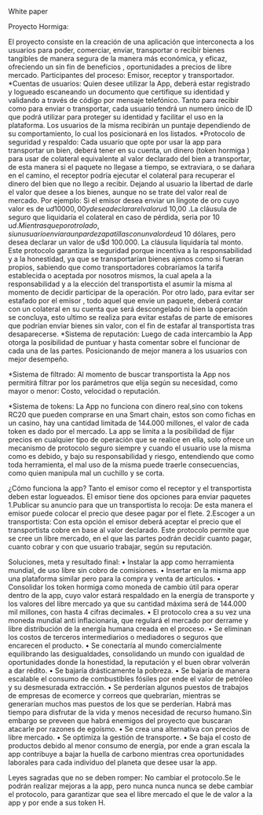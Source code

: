 White paper

Proyecto Hormiga:

El proyecto consiste en la creación de una aplicación que interconecta a los usuarios para poder, comerciar, enviar, transportar o recibir bienes tangibles de manera segura de la manera más económica, y eficaz, ofreciendo un sin fin de beneficios , oportunidades a precios de libre mercado.
Participantes del proceso: Emisor, receptor y transportador.
*Cuentas de usuarios: 
Quien desee utilizar la App, deberá estar registrado y logueado escaneando un documento que certifique su identidad y validando a través de código por mensaje telefónico.
 Tanto para recibir como para enviar o transportar, cada usuario tendrá un numero único de ID que podrá utilizar para proteger su identidad y facilitar el uso en la plataforma.
 Los usuarios de la misma recibirán un puntaje dependiendo de su comportamiento, lo cual los posicionará  en los listados. 
*Protocolo de seguridad y respaldo: 
Cada usuario que opte por usar la app para transportar un bien, deberá tener en su cuenta, un dinero (token hormiga ) para usar de colateral equivalente al valor declarado del bien a transportar, de esta manera si el paquete no llegase a tiempo, se extraviara, o se dañara en el camino, el receptor podría ejecutar el colateral para recuperar el dinero del bien que no llego a recibir. Dejando al usuario la libertad de darle el valor que desee a los bienes, aunque no se trate del valor real de mercado.
Por ejemplo: Si el emisor desea enviar un lingote de oro cuyo valor es de  u$d 10000,00 y desea declarar el valor u$d 10,00 .La cláusula de seguro que liquidaría el colateral en caso de pérdida, seria por 10 u$d. 
Mientras que por otro lado, si un usuario enviara un par de zapatillas con un valor de u$d 10 dólares, pero desea declarar un valor de u$d 100.000. La cláusula liquidaría tal monto.
Este protocolo garantiza la seguridad porque incentiva a la responsabilidad y a la honestidad, ya que se transportarían bienes ajenos como si fueran propios, sabiendo que como transportadores cobraríamos la tarifa establecida o aceptada por nosotros mismos, la cual apela a la responsabilidad y a la elección del transportista el asumir la misma al momento de decidir participar de la operación.
Por otro lado, para evitar ser estafado por el emisor , todo aquel que envie un paquete, deberá  contar con un colateral en su cuenta que será descongelado ni bien la operación se concluya, esto ultimo se realiza para evitar estafas de parte de emisores que podrían enviar bienes sin valor,  con el fin de estafar al transportista tras desaparecerse.
*Sistema de reputación:
Luego de cada intercambio la App otorga la posibilidad de puntuar y hasta comentar sobre el funcionar de cada una de las partes. Posicionando de mejor manera a los usuarios con mejor desempeño.

*Sistema de filtrado:
Al momento de buscar transportista la App nos permitirá filtrar por los parámetros que elija según su necesidad, como mayor o menor: Costo, velocidad o reputación. 

*Sistema de tokens:
La App no funciona con dinero real,sino con tokens RC20 que pueden comprarse en una Smart chain, estos son como fichas en un casino, hay una cantidad limitada de 144.000 millones, el valor de cada token es dado por el mercado. La app se limita a la posibilidad de fijar precios en cualquier tipo de operación que se realice  en ella, solo ofrece un mecanismo de protocolo seguro siempre y cuando el usuario use la misma como es debido, y bajo su responsabilidad y riesgo, entendiendo que como toda herramienta, el mal uso de la misma puede traerle consecuencias, como quien manipula mal un cuchillo y se corta. 





¿Cómo funciona la app?
Tanto el emisor como el receptor y el transportista deben estar logueados.
El emisor  tiene dos opciones para enviar paquetes
1.Publicar su anuncio para que un transportista lo recoja:
De esta manera el emisor puede colocar el precio que desee pagar por el flete.
2.Escoger  a un transportista:
Con esta opción el emisor deberá aceptar el precio que el transportista cobre en base al valor declarado.
Este protocolo permite que se cree un libre mercado, en el que las partes podrán decidir cuanto pagar, cuanto cobrar y con que usuario trabajar, según su reputación.


Soluciones, meta y resultado final: 
•	Instalar la app como herramienta mundial, de uso libre sin cobro de comisiones.
•	Insertar en la misma app una plataforma similar pero para la compra y venta de artículos.
•	Consolidar los token hormiga como moneda de cambio útil para operar dentro de la app, cuyo valor estará respaldado en la energía de transporte y los valores del libre mercado  ya que su cantidad máxima será de 144.000 mil millones, con hasta 4 cifras decimales. 
•	El protocolo crea a su vez una moneda mundial anti inflacionaria, que regulará el mercado por derrame y libre distribución de la energía humana creada en el proceso. 
•	Se eliminan los costos de terceros intermediarios  o mediadores o seguros que encarecen el producto.
•	Se conectaría al mundo comercialmente equilibrando las desigualdades, consolidando un mundo con igualdad de oportunidades donde la honestidad, la reputación y el buen obrar volverán a dar rédito. 
•	Se bajaría drásticamente la pobreza.
•	Se bajaría de manera escalable el consumo de combustibles fósiles por ende el valor de petróleo y su desmesurada extracción.
•	Se perderían algunos puestos de trabajos de empresas de ecomerce  y correos que quebrarían, mientras se generarían muchos mas puestos de los que se perderían. Habrá mas tiempo para disfrutar de la vida y menos necesidad de recurso humano.Sin embargo se preveen que habrá enemigos del proyecto que buscaran atacarle por razones de egoísmo.
•	Se crea una alternativa con precios de libre mercado.
•	Se optimiza la gestión de transporte.
•	Se baja el costo de productos debido al menor consumo de energía, por ende a gran escala la app contribuye a bajar la huella de carbono mientras crea oportunidades laborales para cada individuo del planeta que desee usar la app.

Leyes sagradas que no se deben romper: No cambiar el protocolo.Se le podrán realizar mejoras a la app, pero nunca nunca nunca se debe cambiar el protocolo, para garantizar que sea el libre mercado el que le de valor a la app y por ende a sus token H. 

